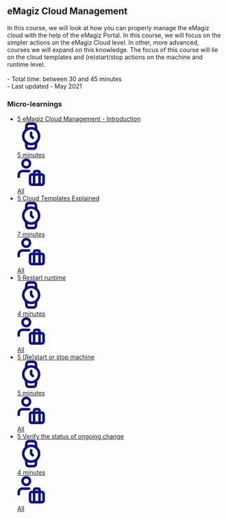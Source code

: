 <div class="ez-academy">
	<div class="ez-academy__body">
		<main class="master">
	<h2 class="title">eMagiz Cloud Management</h2>
    <p>
       In this course, we will look at how you can properly manage the eMagiz cloud with the help of the eMagiz Portal. In this course, we will focus on the simpler actions on the eMagiz Cloud level. In other, more advanced, courses we will expand on this knowledge. The focus of this course will lie on the cloud templates and (re)start/stop actions on the machine and runtime level.
        </br></br>
        - Total time: between 30 and 45 minutes
        </br>
        - Last updated - May 2021
    </p>
    <h3 class="title">Micro-learnings</h3>
    <ul class="strip-container">
        <li class="strip">
            <a href="../../docs/microlearning/novice-emagiz-cloud-management-emagiz-cloud-management-introduction" class="strip__link">
            <label for="" class="strip__label">
                <span>5</span>
                eMagiz Cloud Management - Introduction
            </label>
            <div class="strip__attribute">
                <img class="strip__attribute-icon strip__attribute-icon--duration" src="../../img/microlearning/academy_index/icon-duration32.svg"/>
                <div class="strip__attribute-label">5 minutes</div>
            </div>
            <div class="strip__attribute">
                <img class="strip__attribute-icon strip__attribute-icon--roles" src="../../img/microlearning/academy_index/icon-roles32.svg"/>
                <div class="strip__attribute-label">All</div>
            </div>
        </a>
        </li>
        <li class="strip">
            <a href="../../docs/microlearning/novice-emagiz-cloud-management-cloud-templates-explained" class="strip__link">
            <label for="" class="strip__label">
                <span>5</span>
                Cloud Templates Explained
            </label>
            <div class="strip__attribute">
                <img class="strip__attribute-icon strip__attribute-icon--duration" src="../../img/microlearning/academy_index/icon-duration32.svg"/>
                <div class="strip__attribute-label">7 minutes</div>
            </div>
            <div class="strip__attribute">
                <img class="strip__attribute-icon strip__attribute-icon--roles" src="../../img/microlearning/academy_index/icon-roles32.svg"/>
                <div class="strip__attribute-label">All</div>
            </div>
        </a>
        </li>
        <li class="strip">
            <a href="../../docs/microlearning/novice-emagiz-cloud-management-restart-runtime" class="strip__link">
            <label for="" class="strip__label">
                <span>5</span>
                Restart runtime
            </label>
            <div class="strip__attribute">
                <img class="strip__attribute-icon strip__attribute-icon--duration" src="../../img/microlearning/academy_index/icon-duration32.svg"/>
                <div class="strip__attribute-label">4 minutes</div>
            </div>
            <div class="strip__attribute">
                <img class="strip__attribute-icon strip__attribute-icon--roles" src="../../img/microlearning/academy_index/icon-roles32.svg"/>
                <div class="strip__attribute-label">All</div>
            </div>
        </a>
        </li>
        <li class="strip">
            <a href="../../docs/microlearning/novice-emagiz-cloud-management-restart--or-stop-machine" class="strip__link">
            <label for="" class="strip__label">
                <span>5</span>
                (Re)start or stop machine
            </label>
            <div class="strip__attribute">
                <img class="strip__attribute-icon strip__attribute-icon--duration" src="../../img/microlearning/academy_index/icon-duration32.svg"/>
                <div class="strip__attribute-label">5 minutes</div>
            </div>
            <div class="strip__attribute">
                <img class="strip__attribute-icon strip__attribute-icon--roles" src="../../img/microlearning/academy_index/icon-roles32.svg"/>
                <div class="strip__attribute-label">All</div>
            </div>
        </a>
        </li>
		<li class="strip">
            <a href="../../docs/microlearning/novice-emagiz-cloud-management-verify-status-ongoing-change" class="strip__link">
            <label for="" class="strip__label">
                <span>5</span>
                Verify the status of ongoing change
            </label>
            <div class="strip__attribute">
                <img class="strip__attribute-icon strip__attribute-icon--duration" src="../../img/microlearning/academy_index/icon-duration32.svg"/>
                <div class="strip__attribute-label">4 minutes</div>
            </div>
            <div class="strip__attribute">
                <img class="strip__attribute-icon strip__attribute-icon--roles" src="../../img/microlearning/academy_index/icon-roles32.svg"/>
                <div class="strip__attribute-label">All</div>
            </div>
        </a>
        </li>		  
    </ul>
    </main>
    </div>
</div>